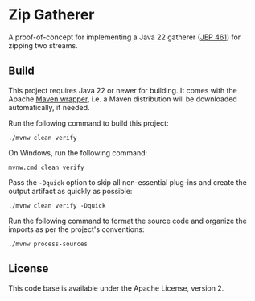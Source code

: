 # Zip Gatherer

A proof-of-concept for implementing a Java 22 gatherer
([JEP 461](https://openjdk.org/jeps/461)) for zipping two streams.

## Build

This project requires Java 22 or newer for building.
It comes with the Apache [Maven wrapper](https://github.com/takari/maven-wrapper),
i.e. a Maven distribution will be downloaded automatically, if needed.

Run the following command to build this project:

```shell
./mvnw clean verify
```

On Windows, run the following command:

```shell
mvnw.cmd clean verify
```

Pass the `-Dquick` option to skip all non-essential plug-ins and create the output artifact as quickly as possible:

```shell
./mvnw clean verify -Dquick
```

Run the following command to format the source code and organize the imports as per the project's conventions:

```shell
./mvnw process-sources
```

## License

This code base is available under the Apache License, version 2.
